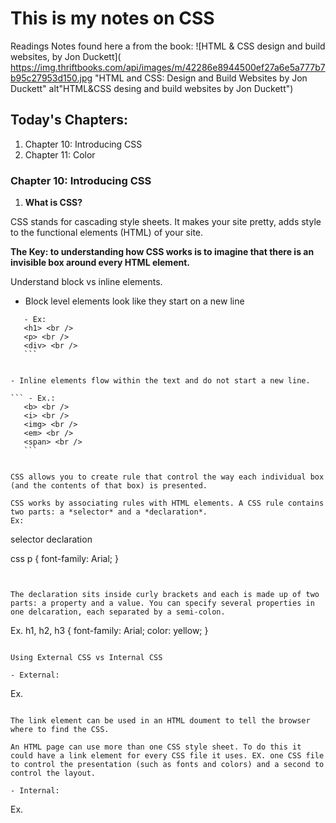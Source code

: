 # This is my notes on CSS

Readings Notes found here a from the book:
![HTML & CSS design and build websites, by Jon Duckett]( https://img.thriftbooks.com/api/images/m/42286e8944500ef27a6e5a777b7b95c27953d150.jpg "HTML and CSS: Design and Build Websites by Jon Duckett" alt"HTML&CSS desing and build websites by Jon Duckett")

## Today's Chapters:
1. Chapter 10: Introducing CSS
1. Chapter 11: Color


### Chapter 10: Introducing CSS
1. **What is CSS?**

CSS stands for cascading style sheets. It makes your site pretty, adds style to the functional elements (HTML) of your site.

**The Key: to understanding how CSS works is to imagine that there is an invisible box around every HTML element.**

Understand block vs inline elements.
- Block level elements look like they start on a new line

 ```
    - Ex:
    <h1> <br />
    <p> <br />
    <div> <br />
    ```
    

- Inline elements flow within the text and do not start a new line.

``` - Ex.:
    <b> <br />
    <i> <br />
    <img> <br />
    <em> <br />
    <span> <br />
    ```
   

CSS allows you to create rule that control the way each individual box (and the contents of that box) is presented.

CSS works by associating rules with HTML elements. A CSS rule contains two parts: a *selector* and a *declaration*.
Ex:
```
selector    declaration

css
    p {
    font-family: Arial;
    }
```


The declaration sits inside curly brackets and each is made up of two parts: a property and a value. You can specify several properties in one delcaration, each separated by a semi-colon.

```
Ex. h1, h2, h3 {
            font-family: Arial;
            color: yellow;
            }
```

Using External CSS vs Internal CSS

- External: 
```
Ex. *<link href="css/styles.css" type="text/css" rel="stylesheet" >*
```

The link element can be used in an HTML doument to tell the browser where to find the CSS.

An HTML page can use more than one CSS style sheet. To do this it could have a link element for every CSS file it uses. EX. one CSS file to control the presentation (such as fonts and colors) and a second to control the layout.

- Internal: 
```
Ex. *<style type="text/css">*
```

Benefits to an External- 
Wen building a site with ore than one page, you should use an eternal style sheet:

- Allows all pages to use the same style rules (rather than repeating them in each page)
- Keeps the content separate from how the page looks.
- Means you can change the styels used across all pages by altering just one file (rather than each individual page)

***Watch out: CSS can be a time suck because you can never git it perfect. Always to a minimal amount of HTML / CSS, get in functional on JS then go back and polish up the CSS.***


### Chapter 11: Color

- Foreground Color
1. color - color property allows you to specify the color of text inside an element
1. RGB Values - *{color: rgb(100,100,90);}* these express colors in teresm of how much red, green and blue is used to make it up
1. Hex Codes - {color: #ee3e80;} six digit codes that represent the aount of red, green, and blue are present.
1. Color Names - there are 147 predefined color names recognized by browsers. Ex. DarkCyan

- Background Color - CSS treats each TML element as if it appears in a box, and the *background-color* property sets the color of the backgroud for that box.

Things to consider when choosing color:
* Contrast - when picking foreground and background colors, it is important to ensure that there is enough contrast for the text to be legible.
    * Text is easier to read when there is higher contrast between the background and foreground colors.
    * If the text is revesed out (a lighter color on a darker background) the height or spacing between the lines can be increased and the weight of the font can be increased to make it easier to read.
* Opacity - a property in CSS3 that allows you to specify the opacity of its child elements. The vlue is a number between 0.0 and 1.0.
* rgba - is a property in CSS3 that allows you to specify a color, just like you would with an RGB value but adss a fourth value to indicate opacity ***rgba(0,0,0,0.5)***. It will only affect the element it is on (not the child elements)
* CSS3: HSL Colors
* HUE - the colloquial idea of color. Represented asa color circle, where the angel represents the color. 0-360.
    * Ex.: {background-color: hsl(0,0%,78%);}
    * Ex. 2: hsla {background-color: hsl(0,0%,78%,0.5);}
    
* Saturation - 0% is a shade of gray, 100% is full saturation
* Lightness - 0% is black, 100% is white     


Another good example of the power of CSS:
[CSS Zen Garden](http://www.csszengarden.com/)


[<== Back to Readme](README.md)